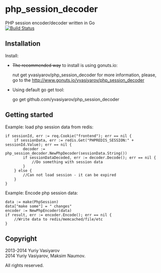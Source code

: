 php_session_decoder
===================

PHP session encoder/decoder written in Go  
[![Build Status](https://secure.travis-ci.org/yvasiyarov/php_session_decoder.png?branch=master)](http://travis-ci.org/yvasiyarov/php_session_decoder)

Installation
------------

Install:

- ~~The recommended way~~ to install is using gonuts.io:


    nut get yvasiyarov/php_session_decoder
    for more information, please, go to the http://www.gonuts.io/yvasiyarov/php_session_decoder

- Using default go get tool:


    go get github.com/yvasiyarov/php_session_decoder

Getting started
---------------

Example: load php session data from redis:

    if sessionId, err := req.Cookie("frontend"); err == nil {
        if sessionData, err := redis.Get("PHPREDIS_SESSION:" + sessionId.Value); err == nil {
            decoder := php_session_decoder.NewPhpDecoder(sessionData.String())
            if sessionDataDecoded, err := decoder.Decode(); err == nil {
                //Do something with session data  
            }
        } else {
            //Can not load session - it can be expired
        }
    }

Example: Encode php session data:

    data := make(PhpSession)
    data["make some"] = " changes"
    encoder := NewPhpEncoder(data)
    if result, err := encoder.Encode(); err == nil {
        //Write data to redis/memcached/file/etc
    }

Copyright
----------------------------
2013-2014 Yuriy Vasiyarov   
2014 Yuriy Vasiyarov, Maksim Naumov. 

All rights reserved.

